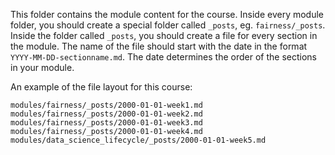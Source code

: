 This folder contains the module content for the course. Inside every module folder, you should create a special folder called `_posts`, eg. `fairness/_posts`. Inside the folder called `_posts`, you should create a file for every section in the module. The name of the file should start with the date in the format `YYYY-MM-DD-sectionname.md`. The date determines the order of the sections in your module.

An example of the file layout for this course:

```
modules/fairness/_posts/2000-01-01-week1.md
modules/fairness/_posts/2000-01-01-week2.md
modules/fairness/_posts/2000-01-01-week3.md
modules/fairness/_posts/2000-01-01-week4.md
modules/data_science_lifecycle/_posts/2000-01-01-week5.md
```
